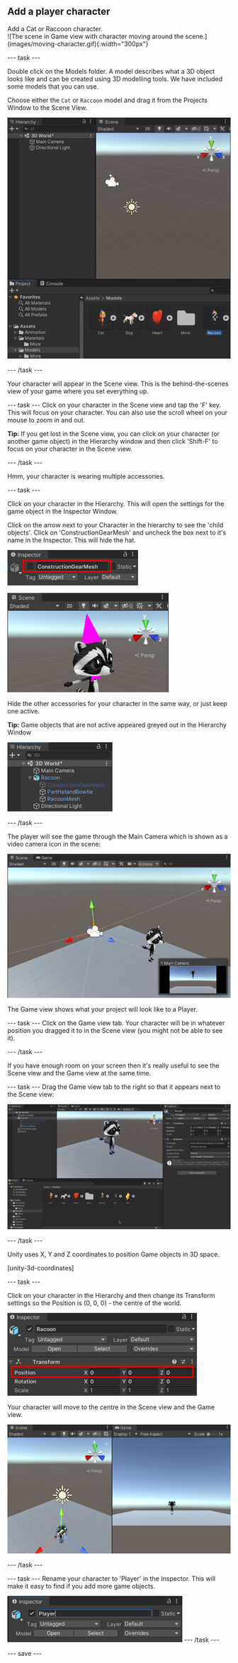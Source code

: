## Add a player character

<div style="display: flex; flex-wrap: wrap">
<div style="flex-basis: 200px; flex-grow: 1; margin-right: 15px;">
Add a Cat or Raccoon character.  
</div>
<div>
![The scene in Game view with character moving around the scene.](images/moving-character.gif){:width="300px"}
</div>
</div>

--- task ---

Double click on the Models folder. A model describes what a 3D object looks like and can be created using 3D modelling tools. We have included some models that you can use. 

Choose either the `Cat` or `Raccoon` model and drag it from the Projects Window to the Scene View.

![Animation of Raccoon being dragged from Project Window to Scene View](images/drag-character.gif)

--- /task ---

Your character will appear in the Scene view. This is the behind-the-scenes view of your game where you set everything up.

--- task ---
Click on your character in the Scene view and tap the 'F' key. This will focus on your character. You can also use the scroll wheel on your mouse to zoom in and out. 

**Tip:** If you get lost in the Scene view, you can click on your character (or another game object) in the Hierarchy window and then click 'Shift-F' to focus on your character in the Scene view.

--- /task ---

Hmm, your character is wearing multiple accessories. 

--- task ---

Click on your character in the Hierarchy. This will open the settings for the game object in the Inspector Window.

Click on the arrow next to your Character in the hierarchy to see the 'child objects'. Click on 'ConstructionGearMesh' and uncheck the box next to it's name in the Inspector. This will hide the hat. 

![Inspector with ConstructionGearMesh active property highlighted and unchecked](images/uncheck-hat-active.png)

![The Scene view with ConstructionGearMesh removed from the Raccoon](images/no-hat-scene.png)

Hide the other accessories for your character in the same way, or just keep one active. 

**Tip:** Game objects that are not active appeared greyed out in the Hierarchy Window

![Hierarchy Window with greyed out ConstructionGearMesh](images/greyed-out-mesh.png)

--- /task ---

The player will see the game through the Main Camera which is shown as a video camera icon in the scene:

![Camera selected in scene view](images/camera-in-scene.png)

The Game view shows what your project will look like to a Player.

--- task ---
Click on the Game view tab. Your character will be in whatever position you dragged it to in the Scene view (you might not be able to see it). 

--- /task ---

If you have enough room on your screen then it's really useful to see the Scene view and the Game view at the same time. 

--- task ---
Drag the Game view tab to the right so that it appears next to the Scene view:

![Dragging Game view tab to position the Game view to the right of the Scene view](images/side-by-side-views.gif)

--- /task ---

Unity uses X, Y and Z coordinates to position Game objects in 3D space. 

[unity-3d-coordinates]

--- task ---

Click on your character in the Hierarchy and then change its Transform settings so the Position is (0, 0, 0) - the centre of the world.

![Transform for character with position set to 0, 0, 0](images/transform-centre.png)

Your character will move to the centre in the Scene view and the Game view.

![The Scene view with character at 0, 0, 0 in the middle of the plane](images/transform-centre-scene-view.png)

--- /task ---

--- task ---
Rename your character to 'Player' in the Inspector. This will make it easy to find if you add more game objects.

![Player name shown in Inspector.](images/player-name.png)
--- /task ---

--- save ---